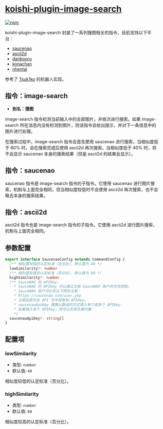 # [koishi-plugin-image-search](https://koishi.js.org/plugins/other/image-search)
 
[![npm](https://img.shields.io/npm/v/koishi-plugin-image-search?style=flat-square)](https://www.npmjs.com/package/koishi-plugin-image-search)

koishi-plugin-image-search 封装了一系列搜图相关的指令，目前支持以下平台：

- [saucenao](https://saucenao.com/)
- [ascii2d](https://ascii2d.net/)
- [danbooru](https://github.com/danbooru/danbooru)
- [konachan](http://konachan.net/)
- [nhentai](https://nhentai.net/)

参考了 [Tsuk1ko](https://github.com/Tsuk1ko/CQ-picfinder-robot) 的机器人实现。

## 指令：image-search

- **别名：搜图**

image-search 指令检测当前输入中的全部图片，并依次进行搜索。如果 image-search 所在消息内没有检测到图片，则该指令会给出提示，并对下一条信息中的图片进行处理。

在搜索过程中，image-search 指令会首先使用 saucenao 进行搜索，当相似度低于 60% 时，会在搜索完成后使用 ascii2d 再次搜索。当相似度低于 40% 时，将不会显示 saucenao 本身的搜索结果（但是 ascii2d 的结果会显示）。

<!-- <panel-view title="聊天记录">
<chat-message nickname="Alice" color="#cc0066">
<p>搜图</p>
<p><img src="/image-search/68670776_p0_master1200.jpg" width="240"/></p>
</chat-message>
<chat-message nickname="Koishi" avatar="/koishi.png">
<p>(95.4%) 地上 / ぢせ</p>
<p><img src="/image-search/68670776_p0_master1200.jpg" width="240"/></p>
<p>Link: <a href="https://www.pixiv.net/i/68670776" target="_blank" rel="noopener noreferrer">https://www.pixiv.net/i/68670776</a></p>
<p>Author: <a href="https://www.pixiv.net/u/4790" target="_blank" rel="noopener noreferrer">https://www.pixiv.net/u/4790</a></p>
</chat-message>
<chat-message nickname="Bob" color="#00994d">搜图</chat-message>
<chat-message nickname="Koishi" avatar="/koishi.png">请发送图片。</chat-message>
<chat-message nickname="Bob" color="#00994d">
<p><img src="/image-search/73212619_p0_master1200.jpg" width="240"/></p>
</chat-message>
<chat-message nickname="Koishi" avatar="/koishi.png">
<p>(93.18%) 書斎 / ぢせ</p>
<p><img src="/image-search/73212619_p0_master1200.jpg" width="240"/></p>
<p>Link: <a href="https://www.pixiv.net/i/73212619" target="_blank" rel="noopener noreferrer">https://www.pixiv.net/i/73212619</a></p>
<p>Author: <a href="https://www.pixiv.net/u/4790" target="_blank" rel="noopener noreferrer">https://www.pixiv.net/u/4790</a></p>
</chat-message>
</panel-view> -->

## 指令：saucenao

saucenao 指令是 image-search 指令的子指令。它使用 saucenao 进行图片搜索，机制与上面完全相同，但当相似度较低时不会使用 ascii2d 再次搜索，也不会略去本身的搜索结果。

## 指令：ascii2d

ascii2d 指令也是 image-search 指令的子指令。它使用 ascii2d 进行图片搜索，机制与上面完全相同。

## 参数配置

```ts
export interface SaucenaoConfig extends CommandConfig {
  /** 相似度较低的认定标准（百分比），默认值为 40 */
  lowSimilarity?: number
  /** 相似度较高的认定标准（百分比），默认值为 60 */
  highSimilarity?: number
  /** SauceNAO 的 APIKey。
    * SauceNAO 的 APIKey 可以通过注册 SauceNAO 账户的方式获取。
    * SauceNAO 账户可以在以下网址注册：
    * https://saucenao.com/user.php
    * 注册后即可在 API 页中获取到 APIKey。
    * saucenaoApiKey 需要以数组的方式填入单个或多个 APIKey，
    * 如果填入多个 APIKey，则可以实现负载均衡
    */
  saucenaoApiKey?: string[]
}
```

## 配置项

### lowSimilarity

- 类型: `number`
- 默认值: `40`

相似度较低的认定标准（百分比）。

### highSimilarity

- 类型: `number`
- 默认值: `60`

相似度较高的认定标准（百分比）。
